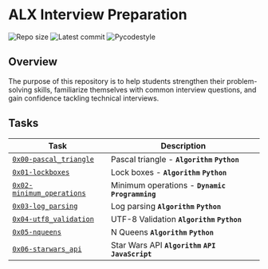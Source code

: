 # ALX Interview Preparation

![Repo size](https://img.shields.io/github/repo-size/gbabohernest/alx-interview)
![Latest commit](https://img.shields.io/github/last-commit/gbabohernest/alx-interview/master?style=round-square)
![Pycodestyle](https://img.shields.io/badge/Pycodestyle-style%20guide-purple?style=round-square)

## Overview

The purpose of this repository is to help students strengthen their problem-solving skills, familiarize themselves
with common interview questions, and gain confidence tackling technical interviews.

## Tasks

| Task                                                    | Description                                    |
|---------------------------------------------------------|------------------------------------------------|
| [`0x00-pascal_triangle`](./0x00-pascal_triangle/)       | Pascal triangle - **`Algorithm`** **`Python`** |
| [`0x01-lockboxes`](./0x01-lockboxes/)                   | Lock boxes -  **`Algorithm`** **`Python`**     |
| [`0x02-minimum_operations`](./0x02-minimum_operations/) | Minimum operations - **`Dynamic Programming`** |
| [`0x03-log_parsing`](./0x03-log_parsing/)               | Log parsing **`Algorithm`** **`Python`**       |
| [`0x04-utf8_validation`](./0x04-utf8_validation/)       | UTF-8 Validation **`Algorithm`** **`Python`**  |
| [`0x05-nqueens`](./0x05-nqueens)                        | N Queens **`Algorithm`** **`Python`**          |
| [`0x06-starwars_api`](./0x06-starwars_api)              | Star Wars API **`Algorithm`** **`API`** **`JavaScript`** |
